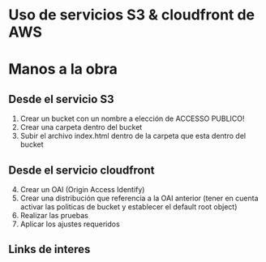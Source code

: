 # Uso de servicios S3 & cloudfront de AWS

# Manos a la obra
## Desde el servicio S3
1) Crear un bucket con un nombre a elección de ACCESSO PUBLICO!
2) Crear una carpeta dentro del bucket
3) Subir el archivo index.html dentro de la carpeta que esta dentro del bucket

## Desde el servicio cloudfront
4) Crear un OAI (Origin Access Identify)
5) Crear una distribución que referencia a la OAI anterior (tener en cuenta activar las politicas de bucket y establecer el default root object)
6) Realizar las pruebas 
7) Aplicar los ajustes requeridos

## Links de interes




